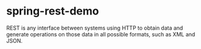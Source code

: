 # spring-rest-demo
REST is any interface between systems using HTTP to obtain data and generate operations on those data in all possible formats, such as XML and JSON.
